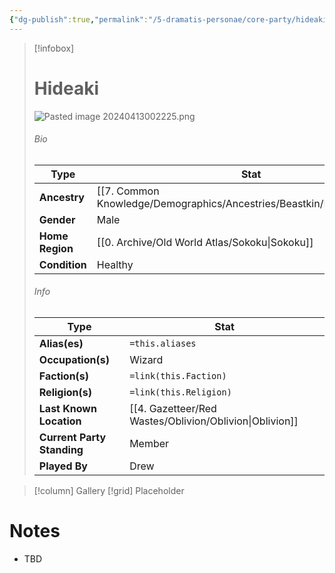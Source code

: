 ```yaml
---
{"dg-publish":true,"permalink":"/5-dramatis-personae/core-party/hideaki/","noteIcon":""}
---
```



> [!infobox]
> # Hideaki
> ![Pasted image 20240413002225.png](/img/user/x.%20Assets/Attachments/Pasted%20image%2020240413002225.png)
> ###### Bio
> Type |  Stat |
> ---|---|
> **Ancestry** | [[7. Common Knowledge/Demographics/Ancestries/Beastkin/Kitsune\|Kitsune]] |
> **Gender** | Male |
> **Home Region** | [[0. Archive/Old World Atlas/Sokoku\|Sokoku]] |
> **Condition** | Healthy |
> ###### Info
> Type |  Stat |
> ---|---|
> **Alias(es)** | `=this.aliases` |
> **Occupation(s)** | Wizard |
> **Faction(s)** | `=link(this.Faction)` |
> **Religion(s)** | `=link(this.Religion)` |
> **Last Known Location** | [[4. Gazetteer/Red Wastes/Oblivion/Oblivion\|Oblivion]] |
> **Current Party Standing** | Member |
 > **Played By** | Drew |

> [!column] Gallery 
> [!grid] 
> Placeholder

# Notes

- TBD

